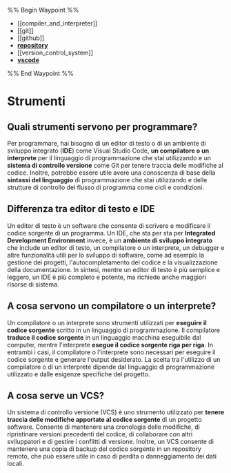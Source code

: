 %% Begin Waypoint %%
- [[compiler_and_interpreter]]
- [[git]]
- [[github]]
- **[repository](./repository/repository.md)**
- [[version_control_system]]
- **[vscode](./vscode/vscode.md)**

%% End Waypoint %%
# Strumenti

## Quali strumenti servono per programmare?

Per programmare, hai bisogno di un editor di testo o di un ambiente di sviluppo integrato (**IDE**) come Visual Studio Code, **un compilatore o un interprete** per il linguaggio di programmazione che stai utilizzando e un **sistema di controllo versione** come Git per tenere traccia delle modifiche al codice. Inoltre, potrebbe essere utile avere una conoscenza di base della **sintassi del linguaggio** di programmazione che stai utilizzando e delle strutture di controllo del flusso di programma come cicli e condizioni.

## Differenza tra editor di testo e IDE

Un editor di testo è un software che consente di scrivere e modificare il codice sorgente di un programma. Un IDE, che sta per sta per **Integrated Development Environment** invece, è un **ambiente di sviluppo integrato** che include un editor di testo, un compilatore o un interprete, un debugger e altre funzionalità utili per lo sviluppo di software, come ad esempio la gestione dei progetti, l'autocompletamento del codice e la visualizzazione della documentazione. In sintesi, mentre un editor di testo è più semplice e leggero, un IDE è più completo e potente, ma richiede anche maggiori risorse di sistema.

## A cosa servono un compilatore o un interprete?

Un compilatore o un interprete sono strumenti utilizzati per **eseguire il codice sorgente** scritto in un linguaggio di programmazione. Il compilatore **traduce il codice sorgente** in un linguaggio macchina eseguibile dal computer, mentre l'interprete **esegue il codice sorgente riga per riga**. In entrambi i casi, il compilatore o l'interprete sono necessari per eseguire il codice sorgente e generare l'output desiderato. La scelta tra l'utilizzo di un compilatore o di un interprete dipende dal linguaggio di programmazione utilizzato e dalle esigenze specifiche del progetto.

## A cosa serve un VCS?

Un sistema di controllo versione (VCS) è uno strumento utilizzato per **tenere traccia delle modifiche apportate al codice sorgente** di un progetto software. Consente di mantenere una cronologia delle modifiche, di ripristinare versioni precedenti del codice, di collaborare con altri sviluppatori e di gestire i conflitti di versione. Inoltre, un VCS consente di mantenere una copia di backup del codice sorgente in un repository remoto, che può essere utile in caso di perdita o danneggiamento dei dati locali.
